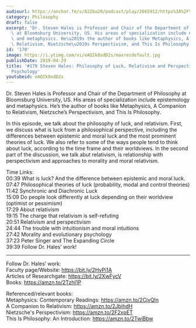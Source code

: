 ```yaml
---
audiourl: https://anchor.fm/s/822ba20/podcast/play/2665912/https%3A%2F%2Fd3ctxlq1ktw2nl.cloudfront.net%2Fproduction%2F2019-2-17%2F11456017-44100-2-0184c854d1a47.m4a
category: Philosophy
draft: false
excerpt: "Dr. Steven Hales is Professor and Chair of the Department of Philosophy\
  \ at Bloomsburg University, US. His areas of specialization include epistemology\
  \ and metaphysics. He\u2019s the author of books like Metaphysics, A Companion to\
  \ Relativism, Nietzsche\u2019s Perspectivism, and This Is Philosophy."
id: '170'
image: https://i.ytimg.com/vi/eAQIk8odD2s/maxresdefault.jpg
publishDate: 2019-04-29
title: '#170 Steven Hales: Philosophy of Luck, Relativism and Perspectivism, And Evolutionary
  Psychology'
youtubeid: eAQIk8odD2s
---
```

<div class="timelinks">

Dr. Steven Hales is Professor and Chair of the Department of Philosophy at Bloomsburg University, US. His areas of specialization include epistemology and metaphysics. He’s the author of books like Metaphysics, A Companion to Relativism, Nietzsche’s Perspectivism, and This Is Philosophy.

In this episode, we talk about the philosophy of luck, and relativism. First, we discuss what is luck from a philosophical perspective, including the differences between epistemic and moral luck and the most prominent theories of luck. We also refer to some of the ways people tend to think about luck, according to the time frame and their worldviews. In the second part of the discussion, we talk abut relativism, is relationship with perspectivism and approaches to morality and moral relativism.

Time Links:  
<time>00:39</time> What is luck? And the difference between epistemic and moral luck.  
<time>07:47</time> Philosophical theories of luck (probability, modal and control theories)                
<time>11:42</time> Synchronic and Diachronic Luck                             
<time>15:09</time> Do people look differently at luck depending on their worldview (optimist or pessimism)                    
<time>17:29</time> About relativism                       
<time>19:15</time> The charge that relativism is self-refuting                   
<time>20:51</time> Relativism and perspectivism  
<time>24:44</time> The trouble with intuitionism and moral intuitions    
<time>27:42</time> Morality and evolutionary psychology    
<time>37:23</time> Peter Singer and The Expanding Circle          
<time>39:39</time> Follow Dr. Hales’ work!

---

Follow Dr. Hales’ work:  
Faculty page/Website: https://bit.ly/2HvPi1A  
Articles of Researchgate: https://bit.ly/2XwFycV  
Books: https://amzn.to/2TzhI1P

Referenced/relevant books:  
Metaphysics: Contemporary Readings: https://amzn.to/2CjvQln  
A Companion to Relativism: https://amzn.to/2JbihdH  
Nietzsche's Perspectivism: https://amzn.to/2F2xpET  
This Is Philosophy: An Introduction: https://amzn.to/2TwiBbw
</div>


